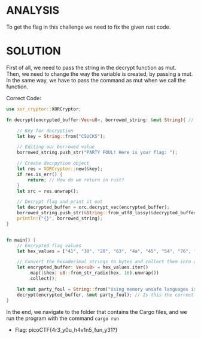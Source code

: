 # ANALYSIS
To get the flag in this challenge we need to fix the given rust code.  
  

# SOLUTION
First of all, we need to pass the string in the decrypt function as mut.  
Then, we need to change the way the variable is created, by passing a mut.  
In the same way, we have to pass the command as mut when we call the function.  
  

Correct Code:
```rust
use xor_cryptor::XORCryptor;

fn decrypt(encrypted_buffer:Vec<u8>, borrowed_string: &mut String){ // How do we pass values to a function that we want to change?

    // Key for decryption
    let key = String::from("CSUCKS");

    // Editing our borrowed value
    borrowed_string.push_str("PARTY FOUL! Here is your flag: ");

    // Create decrpytion object
    let res = XORCryptor::new(&key);
    if res.is_err() {
        return; // How do we return in rust?
    }
    let xrc = res.unwrap();

    // Decrypt flag and print it out
    let decrypted_buffer = xrc.decrypt_vec(encrypted_buffer);
    borrowed_string.push_str(&String::from_utf8_lossy(&decrypted_buffer));
    println!("{}", borrowed_string);
}


fn main() {
    // Encrypted flag values
    let hex_values = ["41", "30", "20", "63", "4a", "45", "54", "76", "01", "1c", "7e", "59", "63", "e1", "61", "25", "0d", "c4", "60", "f2", "12", "a0", "18", "03", "51", "03", "36", "05", "0e", "f9", "42", "5b"];

    // Convert the hexadecimal strings to bytes and collect them into a vector
    let encrypted_buffer: Vec<u8> = hex_values.iter()
        .map(|&hex| u8::from_str_radix(hex, 16).unwrap())
        .collect();

    let mut party_foul = String::from("Using memory unsafe languages is a: "); // Is this variable changeable?
    decrypt(encrypted_buffer, &mut party_foul); // Is this the correct way to pass a value to a function so that it can be changed?
}

```


In the end, we navigate to the folder that contains the Cargo files, and we run the program with the command `cargo run`  
  

* Flag: picoCTF{4r3_y0u_h4v1n5_fun_y31?}
